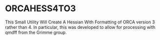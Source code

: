 # ORCAHESS4TO3
This Small Utility Will Create A Hessian With Formatting of ORCA version 3 rather than 4. In particular, this was developed to allow for processing with qmdff from the Grimme group.
